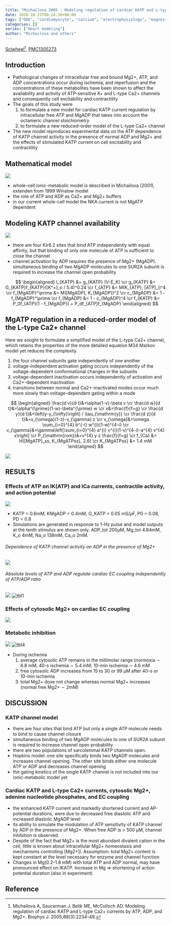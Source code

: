 ```yaml
---
title: "Michailova 2005 : Modeling regulation of cardiac KATP and L-type Ca2+ currents by ATP, ADP, and Mg"
date: 2020-10-23T00:24:39+08:00
tags: ["ODE", "cardiomyocyte", "calcium", "electrophysiology", "magnesium", "ATP", "potassium"]
categories: []
series: ["Heart modeling"]
author: "Michailova and others"
---
```


[Sciwheel](https://sciwheel.com/work/#/items/1270470)[^Michailova2005], [PMC1305273](https://www.ncbi.nlm.nih.gov/pmc/articles/PMC1305273/)

<!--more-->

## Introduction

* Pathological changes of intracellular free and bound Mg2+, ATP, and ADP concentrations occur during ischemia, and reperfusion and the concentrations of these metabolites have been shown to affect the availability and activity of ATP-sensitive K+ and L-type Ca2+ channels and consequently cell excitability and contractility
* The goals of this study were
    1. to formulate a new model for cardiac KATP current regulation by intracellular free ATP and MgADP that takes into account the octameric channel stoichiometry
    2. to formulate a new reduced-order model of the L-type Ca2+ channel
* The new model reproduces experimental data on the ATP dependence of KATP channel activity in the presence of normal ADP and Mg2+ and the effects of stimulated KATP current on cell excitability and contractility

## Mathematical model

![](https://els-jbs-prod-cdn.literatumonline.com/cms/attachment/2e5e4eff-68ae-47e8-b30f-eb60f8be60d7/gr1_lrg.jpg)

* whole-cell ionic-metabolic model is described in Michailova (2001), extenden from 1999 Winslow model
* the role of ATP and ADP as Ca2+ and Mg2+ buffers
* in our current whole-cell model the NKA current is not MgATP dependent

## Modeling KATP channel availability

![](https://els-jbs-prod-cdn.literatumonline.com/cms/attachment/5a3dd60c-fe7e-4335-83c8-abc3a547eb83/gr2_lrg.jpg)

*  there are four Kir6.2 sites that bind ATP independently with equal affinity, but that binding of only one molecule of ATP is sufficient to close the channel
*  channel activation by ADP requires the presence of Mg2+ (MgADP). simultaneous binding of two MgADP molecules to one SUR2A subunit is required to increase the channel open probability

$$
\begin{aligned}
I_{KATP} &= g_{KATP} (V-E_K)  \cr
g_{KATP} &= G_{KATP}f_{KATP}([K^+]_o / 5.4)^0.24  \cr
f_{ATP} &= M(K_{ATP}, [ATP]_i)^4  \cr
f_{MgADP}^\prime &= M([MgADP], K_{MgADP})^2  \cr
c_{MgADP} &= 1 - f_{MgADP}^\prime  \cr
f_{MgADP} &= 1 - c_{MgADP}^4  \cr
f_{KATP} &= P_0f_{ATP}(1 - f_{MgADP}) + P_df_{ATP}f_{MgADP}
\end{aligned}
$$

## MgATP regulation in a reduced-order model of the L-type Ca2+ channel

Here we sought to formulate a simplified model of the L-type Ca2+ channel, which retains the properties of the more detailed equation M34 Markov model yet reduces the complexity
   1. the four channel subunits gate independently of one another
   2. voltage-independent activation gating occurs independently of the voltage-dependent conformational changes in the subunits
   3. voltage-dependent inactivation occurs independently of activation and Ca2+-dependent inactivation
   4. transitions between normal and Ca2+-inactivated modes occur much more slowly than voltage-dependent gating within a mode


$$
\begin{aligned}
\frac{d v}{d t}&=\alpha(1-v)-\beta v  \cr
\frac{d w}{d t}&=\alpha^{\prime}(1-w)-\beta^{\prime} w  \cr
x&=\frac{f}{f+g}  \cr
\frac{d y}{d t}&=\left(y-y_{\infty}\right) / \tau_{\mathrm{y}}  \cr
\frac{d z}{d t}&=v_{\omega}(1-z)-v_{\gamma} z  \cr
v_{\omega}&=\omega \sum_{i=0}^{4} b^{-i} w^{i}(1-w)^{4-i}  \cr
v_{\gamma}&=\gamma\left[\sum_{i=0}^{4} a^{i} v^{i}(1-v)^{4-i}-a^{4} v^{4} x\right] \cr
P_{\mathrm{rom}}&=v^{4} y z \frac{f}{f+g}  \cr
f_{Ca} &= H([MgATP]_ss, K_{MgATPss}, 2.6)  \cr
K_{MgATPss} &= 1.4 mM
\end{aligned}
$$

![](https://els-jbs-prod-cdn.literatumonline.com/cms/attachment/2064854130/2066106908/si100.gif)

## RESULTS
### Effects of ATP on IK(ATP) and ICa currents, contractile activity, and action potential
![](https://els-jbs-prod-cdn.literatumonline.com/cms/attachment/6499d25e-e52e-4217-837d-710da97e8ba8/gr3_lrg.jpg)
* KATP = 0.6mM, KMgADP = 0.4mM, G_KATP = 0.05 mS/μF, P0 = 0.08, PD = 0.8
* Simulations are generated in response to 1-Hz pulse and model outputs at the tenth stimulus are shown only. ADP_tot 200μM, Mg_tot 4.84mM, K_o 4mM, Na_o 138mM, Ca_o 2mM.
###### Dependence of KATP channel activity on ADP in the presence of Mg2+
![](https://els-jbs-prod-cdn.literatumonline.com/cms/attachment/45c7b090-b8ec-4ab8-a6eb-b07c5929a60c/gr4_lrg.gif)
###### Absolute levels of ATP and ADP regulate cardiac EC coupling independently of ATP/ADP ratio
![](https://els-jbs-prod-cdn.literatumonline.com/cms/attachment/1423d00d-2ca4-42ae-90a2-cd4c9e7b3ea8/gr5_lrg.gif)
![tbl1](https://user-images.githubusercontent.com/40054455/86704437-74064380-c047-11ea-88c8-aa38c969a858.png)

### Effects of cytosolic Mg2+ on cardiac EC coupling
![](https://www.ncbi.nlm.nih.gov/pmc/articles/PMC1305273/bin/biophysj00046284F06_HT.jpg)

### Metabolic inhibition
![](https://www.ncbi.nlm.nih.gov/pmc/articles/PMC1305273/bin/biophysj00046284F07_LW.jpg)
![tbl4](https://user-images.githubusercontent.com/40054455/86704442-75377080-c047-11ea-900d-35eb566ae2a9.png)
* During ischemia
    1. average cytosolic ATP remains in the millimolar range (normoxia ∼ 6.8 mM; 40-s ischemia ∼ 5.4 mM; 10-min ischemia ∼ 4.6 mM
    2. free cytosolic ADP increases from 15 to 30 or 99 μM after 40-s or 10-min ischemia
    3. total Mg2+ dose not change whereas normal Mg2+ increases (normal free Mg2+ ∼ 2mM)
## DISCUSSION
### KATP channel model
* there are four sites that bind ATP but only a single ATP molecule needs to bind to cause channel closure
* simultaneous binding of two MgADP molecules to one of SUR2A subunit is required to increase channel open probability
* there are two populations of sarcolemmal KATP channels open.
* Hopkins model:  one site specifically binds two MgADP molecules and increases channel opening. The other site binds either one molecule ATP or ADP and decreases channel opening
* the gating kinetics of the single KATP channel is not included into our ionic-metabolic model yet
### Cardiac KATP and L-type Ca2+ currents, cytosolic Mg2+, adenine nucleotide phosphates, and EC coupling
* the enhanced KATP current and markedly shortened current and AP-potential durations, were due to decreased free diastolic ATP and increased diastolic MgADP level
* its ability to simulate the modulation of ATP sensitivity of KATP channel by ADP in the presence of Mg2+. When free ADP is > 500 μM, channel inhibition is observed.
* Despite of the fact that Mg2+ is the most abundant divalent cation in the cell, little is known about intracellular Mg2+ homeostasis and mechanisms controlling [Mg2+]i. Assumption: total Mg2+ content is kept constant at the level necessary for enzyme and channel function
* Changes in Mg(0.2–1.8 mM) with total ATP and ADP normal, may have pronounced effect on IKATP. Increase in Mg => shortening of action potential duration (also in experiment)

## Reference
[^Michailova2005]: Michailova A, Saucerman J, Belik ME, McCulloch AD. Modeling regulation of cardiac KATP and L-type Ca2+ currents by ATP, ADP, and Mg2+. Biophys J. 2005;88(3):2234-49.
